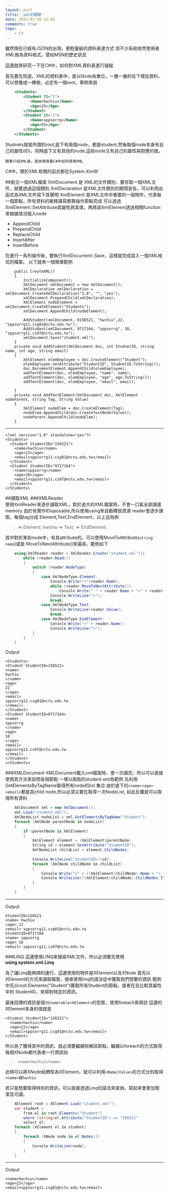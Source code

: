 ```yaml
---
layout: post
title: 'xml初體驗'
date: 2013-03-30 12:43
comments: true
tags:
	- C#
---
```


雖然現在已經有JSON的出現，更輕量級的資料表達方式
但不少系統依然使用者XML做為資料格式，譬如MSN的歷史訊息

這邊就來研究一下在C#中，如何對XML資料表進行操縱

首先要先知道，XML的資料表中，是以Node為單位，一層一層的往下增加資料，可以想像成一棵樹，必定有一個root，舉例來說
``` XML
	<Students>
	    <Student ID="1">
	       <Name>hwchiu</Name>
	       <Age>25</Age>
	    </Student>
	    <Student ID="2">
	       <Name>sppsorrg</Name>
	       <Age>55</Age>
	    </Student>
	</Students>
```


<!--more-->


Studnets就是所謂的root,底下有兩個node，都是student,然後每個node本身有自己的屬性(ID)，同時底下又有其他的node,這些node又有自己的屬性與對應的值。

	簡單介紹XML後，就來用用看C#中如何使用XML

C#中，關於XML有關的函式都在System.Xml中

##創立一個XML檔案
XmlDocument 是 XML的文件類別，要存取一個XML文件，就要透過這個類別
XmlDeclaration 是XML文件類別的開頭宣告，可以利用此函式為XML文件寫下其聲明
XmlElement 是XML文件中重要的一個物件，代表每一個節點，所有資料的搬移讀寫都靠操作節點完成
可以透過XmlElement::SetAttribute其屬性與其值，再將該XmlElement透過相關function來根據情況插入node

+ AppendChild 
+ PrependChild  
+ ReplaceChild 
+ InsertAfter 
+ InsertBefore


在進行一系列操作後，要執行XmlDocument::Save，這樣就完成寫入一個XML格式的檔案。
以下就來一個簡單範例

 

        public CreateXML()
        {
            InitializeComponent();
            XmlDocument xmlDocument = new XmlDocument();
            XmlDeclaration xmlDeclaration = xmlDocument.CreateXmlDeclaration("1.0", "", "yes");
            xmlDocument.PrependChild(xmlDeclaration);
            XmlElement nodeElement = xmlDocument.CreateElement("Students");
            xmlDocument.AppendChild(nodeElement);

            AddStudent(xmlDocument, 0156521, "hwchiu",22, "sppsorrg11.csg01@nctu.edu.tw");
            AddStudent(xmlDocument, 9717164, "sppsorrg", 18, "sppsorrg11.cs97@nctu.edu.tw");
            xmlDocument.Save("student.xml");
        }
        private void AddStudent(XmlDocument doc, int StudnetID, string name, int age, string email)
        {
            XmlElement elemEmployee = doc.CreateElement("Student");
            elemEmployee.SetAttribute("StudentID", StudnetID.ToString());
            doc.DocumentElement.AppendChild(elemEmployee);
            addTextElement(doc, elemEmployee, "name", name);
            addTextElement(doc, elemEmployee, "age", age.ToString());
            addTextElement(doc, elemEmployee, "email", email);
            
        }
        private void AddTextElement(XmlDocument doc, XmlElement nodeParent, string Tag, String Value)
        {
            XmlElement nodeElem = doc.CreateElement(Tag);
            nodeElem.AppendChild(doc.CreateTextNode(Value));
            nodeParent.AppendChild(nodeElem);
        }

***

	<?xml version="1.0" standalone="yes"?>
	<Students>
	  <Student StudentID="156521">
	    <name>hwchiu</name>
	    <age>22</age>
	    <email>sppsorrg11.csg01@nctu.edu.tw</email>
	  </Student>
	  <Student StudentID="9717164">
	    <name>sppsorrg</name>
	    <age>18</age>
	    <email>sppsorrg11.cs97@nctu.edu.tw</email>
	  </Student>
	</Students>
##讀取XML
###XMLReader  
使用XmlReader來逐步讀取XML，對於過大的XML檔案時，不會一口氣全部讀進memory
由於有實作IDisposable,所以使用using來自動釋放資源
reader會逐步讀取，每個tag分成 Element,Text,EndElement，以上述為例

>  <name> =>  Element;
>  hwchiu =>  Text;
>  </name>=> EndElement;

其中對於某些node中，有其attribute的，可以使用MoveToAttribute(`string name`)或是
MoveToNextAttribute()來遍尋，範例如下
``` c#
	using(XmlReader reader = XmlReader.Create("student.xml")){
	    while (reader.Read())
	    {
	        switch (reader.NodeType)
	        { 
                case XmlNodeType.Element:
                    Console.Write("<"+reader.Name);
                    while (reader.MoveToNextAttribute())
                        Console.Write(" " + reader.Name + "=" + reader.Value);
                    Console.WriteLine(">");
                    break;
                case XmlNodeType.Text:
                    Console.WriteLine(reader.Value);
                    break;
                case XmlNodeType.EndElement:
                    Console.Write("<" + reader.Name);
                    Console.WriteLine(">");
	        }
	    }
	}


```
Output

	<Students>
	<Student StudentID=156521>
	<name>
	hwchiu
	</name>
	<age>
	22
	</age>
	<email>
	sppsorrg11.csg01@nctu.edu.tw
	</email>
	</Student>
	<Student StudentID=9717164>
	<name>
	sppsorrg
	</name>
	<age>
	18
	</age>
	<email>
	sppsorrg11.cs97@nctu.edu.tw
	</email>
	</Student>
	</Students>

###XMLDocument
XMLDocument載入xml檔案時，會一次讀完，所以可以直接使用其方法來訪問各個節點
一樣以剛剛的student.xml為範例
先利用GetElementsByTagName取得所有node的list 集合
由於底下的`<name><age><email>`都是其child node,所以必須又要在取得一次NodeList,
如此反覆就可以取得所有資料

``` c#
	XmlDocument xml = new XmlDocument();
	xml.Load("student.xml");
	XmlNodeList nodeList = xml.GetElementsByTagName("Student");
	foreach (XmlNode parentNode in nodeList)
	{
	    if (parentNode is XmlElement)
	    {
	        XmlElement element = (XmlElement)parentNode;
	        String id = element.GetAttribute("StudentID");
	        XmlNodeList childList = element.ChildNodes;
	
	        Console.WriteLine("StudentID="+id);
	        foreach (XmlNode childNode in childList)
	        {
	            Console.Write("<" + ((XmlElement)childNode).Name + "> ");
	            Console.WriteLine(((XmlElement)childNode).ChildNodes.Item(0).Value);
	        }
	    }
	}
```
***
Output  

	StudentID=156521
	<name> hwchiu
	<age> 22
	<email> sppsorrg11.csg01@nctu.edu.tw
	StudentID=9717164
	<name> sppsorrg
	<age> 18
	<email> sppsorrg11.cs97@nctu.edu.tw
###LINQ
這邊使用LINQ來搜尋XML文件，所以必須要先使用  
**using system.xml.Linq** 

為了讓Linq能夠順利運行，這邊使用的物件是XElement以及XNode
首先以XElement的方式來讀取檔案，接者使用linq的語法從中獲取我們想要的資訊
範例中先以root.Elements("Student")獲取所有Student的節點，接者在去比較其屬性中的
StudentID，來得到特定的資訊。

最後回傳的資訊是個`IEnumerable<XElement>`的型態，使用foreach來拜訪
這邊的XElement本身的值就是
	
	<Student StudentID="156521">
	  <name>hwchiu</name>
	  <age>22</age>
	  <email>sppsorrg11.csg01@nctu.edu.tw</email>
	</Student>

所以為了獲得其中的資訊，就必須要繼續拆解該節點，繼續以foreach的方式取得
每個XNode都代表者一行資訊如
> `<name>hwchiu</name>`  

此時可以將XNode給轉型為XElement，就可以利用`<Name/Value>`的方式分別取得
`<name>跟hwchiu`  

若只是想要取得特別的資訊，可以直接透過Linq的語法來查詢，寫起來會更加簡潔及可讀。
```c#
	XElement root = XElement.Load("student.xml");
    var student =
        from el in root.Elements("Student")
        where (string)el.Attribute("StudentID") == "156521"
        select el;
    foreach (XElement el in student)
    {
        foreach (XNode node in el.Nodes())
        {
            Console.WriteLine(node);
        }
    }
```

***
Output  

	<name>hwchiu</name>
	<age>22</age>
	<email>sppsorrg11.csg01@nctu.edu.tw</email>
